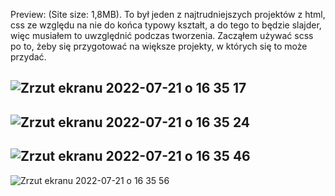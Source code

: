 Preview:
(Site size: 1,8MB). To był jeden z najtrudniejszych projektów z html, css ze względu na nie do końca typowy kształt, a do tego to będzie slajder, więc musiałem to uwzględnić podczas tworzenia. Zacząłem używać scss po to, żeby się przygotować na większe projekty, w których się to może przydać.

![Zrzut ekranu 2022-07-21 o 16 35 17](https://user-images.githubusercontent.com/94636710/180243079-541811cf-664b-4ca4-91e8-e46cdd726e11.png)
--------
![Zrzut ekranu 2022-07-21 o 16 35 24](https://user-images.githubusercontent.com/94636710/180243101-70d04f44-e772-4a50-b9be-6430e22c3b8c.png)
--------
![Zrzut ekranu 2022-07-21 o 16 35 46](https://user-images.githubusercontent.com/94636710/180243104-87eeaff0-6fdc-4847-9e0a-c2277d616c95.png)
--------
![Zrzut ekranu 2022-07-21 o 16 35 56](https://user-images.githubusercontent.com/94636710/180243110-b2ff567b-3b66-4934-94f6-8427e128ef12.png)
